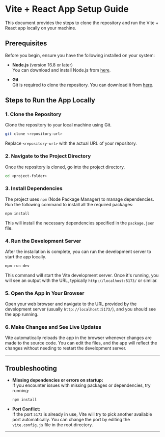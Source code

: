 

# Vite + React App Setup Guide

This document provides the steps to clone the repository and run the Vite + React app locally on your machine.

## Prerequisites

Before you begin, ensure you have the following installed on your system:

- **Node.js** (version 16.8 or later)  
  You can download and install Node.js from [here](https://nodejs.org/).

- **Git**  
  Git is required to clone the repository. You can download it from [here](https://git-scm.com/).

## Steps to Run the App Locally

### 1. Clone the Repository

Clone the repository to your local machine using Git.

```bash
git clone <repository-url>
```

Replace `<repository-url>` with the actual URL of your repository.

### 2. Navigate to the Project Directory

Once the repository is cloned, go into the project directory.

```bash
cd <project-folder>
```

### 3. Install Dependencies

The project uses `npm` (Node Package Manager) to manage dependencies. Run the following command to install all the required packages:

```bash
npm install
```

This will install the necessary dependencies specified in the `package.json` file.

### 4. Run the Development Server

After the installation is complete, you can run the development server to start the app locally.

```bash
npm run dev
```

This command will start the Vite development server. Once it's running, you will see an output with the URL, typically `http://localhost:5173/` or similar.

### 5. Open the App in Your Browser

Open your web browser and navigate to the URL provided by the development server (usually `http://localhost:5173/`), and you should see the app running.

### 6. Make Changes and See Live Updates

Vite automatically reloads the app in the browser whenever changes are made to the source code. You can edit the files, and the app will reflect the changes without needing to restart the development server.

---

## Troubleshooting

- **Missing dependencies or errors on startup:**  
  If you encounter issues with missing packages or dependencies, try running:

  ```bash
  npm install
  ```

- **Port Conflict:**  
  If the port `5173` is already in use, Vite will try to pick another available port automatically. You can change the port by editing the `vite.config.js` file in the root directory.

---

